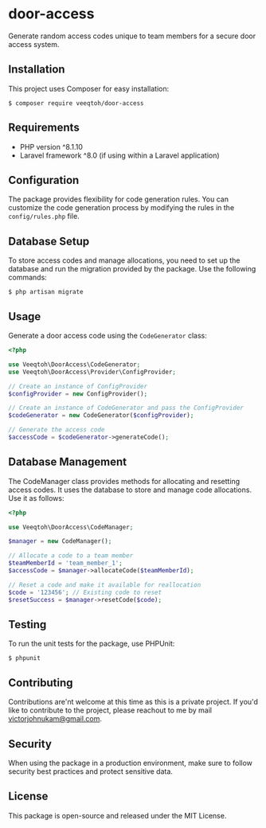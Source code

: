 # door-access
Generate random access codes unique to team members for a secure door access system.

## Installation
This project uses Composer for easy installation:
```
$ composer require veeqtoh/door-access
```

## Requirements
* PHP version ^8.1.10
* Laravel framework ^8.0 (if using within a Laravel application)

## Configuration
The package provides flexibility for code generation rules. You can customize the code generation process by modifying the rules in the `config/rules.php` file.

## Database Setup
To store access codes and manage allocations, you need to set up the database and run the migration provided by the package. Use the following commands:
```
$ php artisan migrate
```

## Usage
Generate a door access code using the `CodeGenerator` class:
```php
<?php

use Veeqtoh\DoorAccess\CodeGenerator;
use Veeqtoh\DoorAccess\Provider\ConfigProvider;

// Create an instance of ConfigProvider
$configProvider = new ConfigProvider();

// Create an instance of CodeGenerator and pass the ConfigProvider
$codeGenerator = new CodeGenerator($configProvider);

// Generate the access code
$accessCode = $codeGenerator->generateCode();
```

## Database Management
The CodeManager class provides methods for allocating and resetting access codes. It uses the database to store and manage code allocations. Use it as follows:
```php
<?php

use Veeqtoh\DoorAccess\CodeManager;

$manager = new CodeManager();

// Allocate a code to a team member
$teamMemberId = 'team_member_1';
$accessCode = $manager->allocateCode($teamMemberId);

// Reset a code and make it available for reallocation
$code = '123456'; // Existing code to reset
$resetSuccess = $manager->resetCode($code);
```

## Testing
To run the unit tests for the package, use PHPUnit:
```
$ phpunit
```

## Contributing

Contributions are'nt welcome at this time as this is a private project. If you'd like to contribute to the project, please reachout to me by mail [victorjohnukam@gmail.com](victorjohnukam@gmail.com).

## Security

When using the package in a production environment, make sure to follow security best practices and protect sensitive data.

## License

This package is open-source and released under the MIT License.